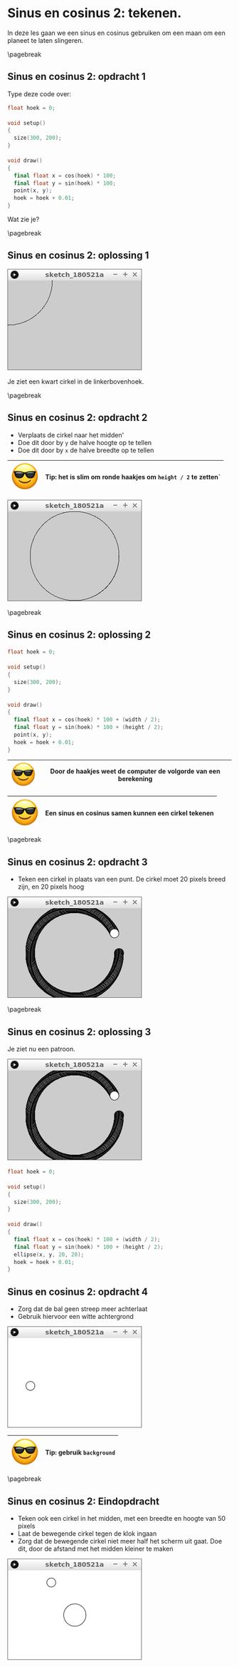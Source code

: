 # Sinus en cosinus 2: tekenen.

In deze les gaan we een sinus en cosinus gebruiken om een maan om een planeet te laten slingeren.

\pagebreak

## Sinus en cosinus 2: opdracht 1 

Type deze code over:

```c++
float hoek = 0;

void setup()
{
  size(300, 200);
}

void draw()
{
  final float x = cos(hoek) * 100;
  final float y = sin(hoek) * 100;
  point(x, y);
  hoek = hoek + 0.01;  
}
```

Wat zie je?

\pagebreak

## Sinus en cosinus 2: oplossing 1 

![Sinus en cosinus 2: oplossing 1](SinusEnCosinus2_1.png)

Je ziet een kwart cirkel in de linkerbovenhoek.

\pagebreak

## Sinus en cosinus 2: opdracht 2

 * Verplaats de cirkel naar het midden'
 * Doe dit door by `y` de halve hoogte op te tellen 
 * Doe dit door by `x` de halve breedte op te tellen 

![Sunglasses](EmojiSunglasses.png) | Tip: het is slim om ronde haakjes om `height / 2` te zetten`
:-------------:|:----------------------------------------: 

![Sinus en cosinus 2: opdracht 2](SinusEnCosinus2_2.png)

\pagebreak

## Sinus en cosinus 2: oplossing 2 

```c++
float hoek = 0;

void setup()
{
  size(300, 200);
}

void draw()
{
  final float x = cos(hoek) * 100 + (width / 2);
  final float y = sin(hoek) * 100 + (height / 2);
  point(x, y);
  hoek = hoek + 0.01;  
}
```

![Sunglasses](EmojiSunglasses.png) | Door de haakjes weet de computer de volgorde van een berekening
:-------------:|:----------------------------------------: 

![Sunglasses](EmojiSunglasses.png) | Een sinus en cosinus samen kunnen een cirkel tekenen
:-------------:|:----------------------------------------: 

\pagebreak

## Sinus en cosinus 2: opdracht 3

 * Teken een cirkel in plaats van een punt. De cirkel moet 20 pixels breed zijn, en 20 pixels hoog

![Sinus en cosinus 2: opdracht 3](SinusEnCosinus2_3.png)

\pagebreak

## Sinus en cosinus 2: oplossing 3

Je ziet nu een patroon.

![Sinus en cosinus 3: opdracht 2](SinusEnCosinus2_3.png)

```c++
float hoek = 0;

void setup()
{
  size(300, 200);
}

void draw()
{
  final float x = cos(hoek) * 100 + (width / 2);
  final float y = sin(hoek) * 100 + (height / 2);
  ellipse(x, y, 20, 20);
  hoek = hoek + 0.01;  
}
```

## Sinus en cosinus 2: opdracht 4

 * Zorg dat de bal geen streep meer achterlaat
 * Gebruik hiervoor een witte achtergrond

![Sinus en cosinus 2: opdracht 4](SinusEnCosinus2_4.png)

![Sunglasses](EmojiSunglasses.png) | Tip: gebruik `background`
:-------------:|:----------------------------------------: 


\pagebreak

## Sinus en cosinus 2: Eindopdracht

 * Teken ook een cirkel in het midden, met een breedte en hoogte van 50 pixels
 * Laat de bewegende cirkel tegen de klok ingaan
 * Zorg dat de bewegende cirkel niet meer half het scherm uit gaat. Doe dit,
   door de afstand met het midden kleiner te maken

![Sinus en cosinus 2: Eindopdracht](SinusEnCosinus2_Eindopdracht.png)
